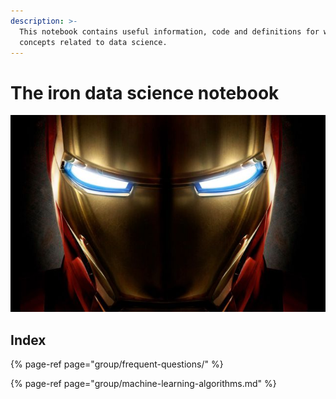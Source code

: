 ```yaml
---
description: >-
  This notebook contains useful information, code and definitions for well-known
  concepts related to data science.
---
```


# The iron data science notebook

![](.gitbook/assets/ironman.jpg)

## Index

{% page-ref page="group/frequent-questions/" %}

{% page-ref page="group/machine-learning-algorithms.md" %}

